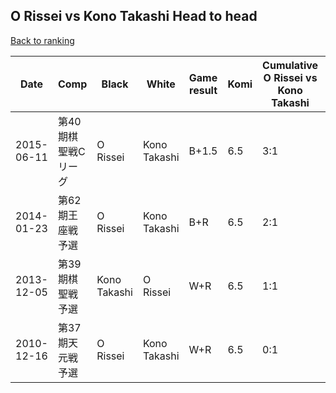 ## O Rissei vs Kono Takashi Head to head

[Back to ranking](../../index.md)




| **Date** | **Comp** | **Black** | **White** | **Game result** | **Komi** | **Cumulative O Rissei vs Kono Takashi** | **O Rissei streak** | **Kono Takashi streak** | 
| --- | --- | --- | --- | --- | --- | --- | --- | --- |
| 2015-06-11 | 第40期棋聖戦Cリーグ | O Rissei | Kono Takashi | B+1.5 | 6.5 | 3:1 | 3 | 0 | 
| 2014-01-23 | 第62期王座戦予選 | O Rissei | Kono Takashi | B+R | 6.5 | 2:1 | 2 | 0 | 
| 2013-12-05 | 第39期棋聖戦予選 | Kono Takashi | O Rissei | W+R | 6.5 | 1:1 | 1 | 0 | 
| 2010-12-16 | 第37期天元戦予選 | O Rissei | Kono Takashi | W+R | 6.5 | 0:1 | 0 | 1 |




